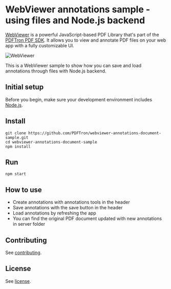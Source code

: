 # WebViewer annotations sample - using files and Node.js backend

[WebViewer](https://www.pdftron.com/webviewer) is a powerful JavaScript-based PDF Library that's part of the [PDFTron PDF SDK](https://www.pdftron.com). It allows you to view and annotate PDF files on your web app with a fully customizable UI.

![WebViewer](https://www.pdftron.com/downloads/pl/webviewer-ui.png)

This is a WebViewer sample to show how you can save and load annotations through files with Node.js backend.

## Initial setup

Before you begin, make sure your development environment includes [Node.js](https://nodejs.org/en/).

## Install

```
git clone https://github.com/PDFTron/webviewer-annotations-document-sample.git
cd webviewer-annotations-document-sample
npm install
```

## Run

```
npm start
```

## How to use

- Create annotations with annotations tools in the header
- Save annotations with the save button in the header
- Load annotations by refreshing the app
- You can find the original PDF document updated with new annotations in server folder

## Contributing

See [contributing](./CONTRIBUTING.md).

## License

See [license](./LICENSE).